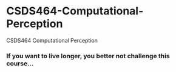 # CSDS464-Computational-Perception
CSDS464  Computational Perception

### If you want to live longer, you better not challenge this course...


